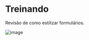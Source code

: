 # Treinando

Revisão de como estilizar formulários.

![image](https://user-images.githubusercontent.com/99774430/171495117-98e90c12-b4c6-4954-ab4e-1ddb341207ce.png)
